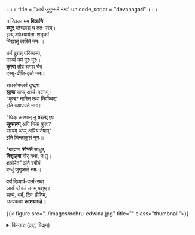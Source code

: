 +++
title = "आर्यं जुगुप्सते नमः"
unicode_script = "devanagari"
+++


नास्तिका मम **मित्राणि  
स्युर्** म्लेच्छाश् च ततः परम्।  
इत्य् अपेक्ष्यार्यता-शङ्कां  
निखातुं त्वरिते नमः ॥

धर्मं दूरात् परित्यज्य,  
काव्यं नर्म पुरः पुरः।  
**कृत्वा** तीव्रं श्रमञ् चैव  
दस्यु-प्रीति-कृते नमः॥

राक्षसोपप्लवं **दृष्ट्वा**  
**श्रुत्वा** चाप्य् अर्घ्य-मर्दनम्।  
"कुत्र? नास्ति तथा किञ्चिद्"  
इति ख्यापयते नमः॥

"धिक् कस्मान् नु **वदत्य्** एष  
**सूचयत्य्** अपि धिक् कुतः?  
सत्यम् अप्य् अप्रियं तेषाम्"   
इति चिन्ताकुलं नुमः॥

"ब्राह्मणः **शोभते** साधुर्,  
**विशृङ्गा** गौर् यथा, न तु।  
क्षत्रोपेत" इति स्वीयं   
बन्धुं जुगुप्सते नमः॥

**वयं** दिव्यार्ष-वर्त्म-स्था  
आर्यं म्लेच्छं जनम् पशुम्।  
सत्यं, धर्मं, दिवः प्रीतिम्,  
अत्यक्त्वा **काशयामहे**॥


{{< figure src="../images/nehru-edwina.jpg" title="" class="thumbnail">}}

<details><summary>विस्तारः (द्रष्टुं नोद्यम्)</summary>

- स्थूलाक्षराणि पुनःपठनय् इष्टपद्यप्राप्तौ स्वसौकर्याय।
</details>

